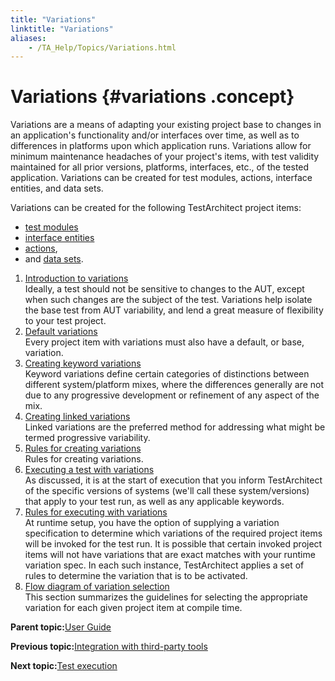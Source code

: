 ```yaml
--- 
title: "Variations"
linktitle: "Variations"
aliases: 
    - /TA_Help/Topics/Variations.html
---
```

# Variations {#variations .concept}

Variations are a means of adapting your existing project base to changes in an application's functionality and/or interfaces over time, as well as to differences in platforms upon which application runs. Variations allow for minimum maintenance headaches of your project's items, with test validity maintained for all prior versions, platforms, interfaces, etc., of the tested application. Variations can be created for test modules, actions, interface entities, and data sets.

Variations can be created for the following TestArchitect project items:

-   [test modules](Project_items_tests.html)
-   [interface entities](Interface_entities_and_elements.html)
-   [actions](../../reuse/reuse.High_level_actions.html),
-   and [data sets](Projects_and_tests_dataset.html).

1.  [Introduction to variations](../../TA_Help/Topics/Variations_intro.html)  
Ideally, a test should not be sensitive to changes to the AUT, except when such changes are the subject of the test. Variations help isolate the base test from AUT variability, and lend a great measure of flexibility to your test project.
2.  [Default variations](../../TA_Help/Topics/Variations_default.html)  
Every project item with variations must also have a default, or base, variation.
3.  [Creating keyword variations](../../TA_Help/Topics/Variations_create_keyword.html)  
Keyword variations define certain categories of distinctions between different system/platform mixes, where the differences generally are not due to any progressive development or refinement of any aspect of the mix.
4.  [Creating linked variations](../../TA_Help/Topics/Variations_create_linked.html)  
Linked variations are the preferred method for addressing what might be termed progressive variability.
5.  [Rules for creating variations](../../TA_Help/Topics/Variations_rules.html)  
Rules for creating variations.
6.  [Executing a test with variations](../../TA_Help/Topics/Variations_executing.html)  
As discussed, it is at the start of execution that you inform TestArchitect of the specific versions of systems \(we'll call these system/versions\) that apply to your test run, as well as any applicable keywords.
7.  [Rules for executing with variations](../../TA_Help/Topics/Variations_rules_executing.html)  
At runtime setup, you have the option of supplying a variation specification to determine which variations of the required project items will be invoked for the test run. It is possible that certain invoked project items will not have variations that are exact matches with your runtime variation spec. In each such instance, TestArchitect applies a set of rules to determine the variation that is to be activated.
8.  [Flow diagram of variation selection](../../TA_Help/Topics/Variations_graphical_summary.html)  
This section summarizes the guidelines for selecting the appropriate variation for each given project item at compile time.

**Parent topic:**[User Guide](../../TA_Help/Topics/User_Guide_begin.html)

**Previous topic:**[Integration with third-party tools](../../TA_Help/Topics/Integration_def.html)

**Next topic:**[Test execution](../../TA_Help/Topics/Test_exec.html)

